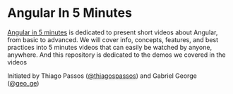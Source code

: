 # Angular In 5 Minutes

[Angular in 5 minutes](http://bit.ly/ng-in-5min) is dedicated to present short videos about Angular, from basic to advanced.
We will cover info, concepts, features, and best practices into 5 minutes videos that can easily be watched by anyone, anywhere. And this repository is dedicated to the demos we covered in the videos

Initiated by Thiago Passos ([@thiagospassos](https://twitter.com/thiagospassos)) and Gabriel George ([@geo_ge](https://twitter.com/geo_ge))